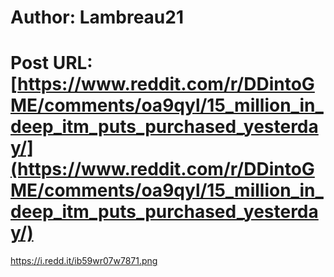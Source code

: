# Author: Lambreau21
# Post URL: [https://www.reddit.com/r/DDintoGME/comments/oa9qyl/15_million_in_deep_itm_puts_purchased_yesterday/](https://www.reddit.com/r/DDintoGME/comments/oa9qyl/15_million_in_deep_itm_puts_purchased_yesterday/)


https://i.redd.it/ib59wr07w7871.png